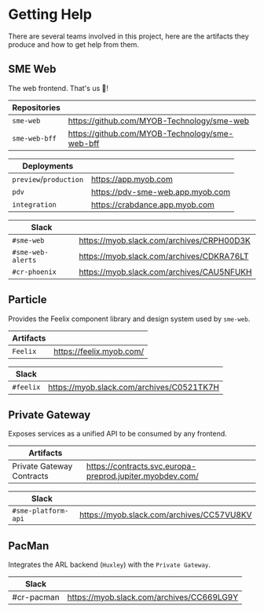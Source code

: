 # Getting Help 

There are several teams involved in this project, here are the artifacts they produce and how to get help from them.

## SME Web

The web frontend. That's us 👋! 

| Repositories | |  
--- | --- 
`sme-web` | https://github.com/MYOB-Technology/sme-web
`sme-web-bff` | https://github.com/MYOB-Technology/sme-web-bff

| Deployments | |
--- | ---
| `preview`/`production` | https://app.myob.com |
| `pdv` | https://pdv-sme-web.app.myob.com |
| `integration` | https://crabdance.app.myob.com |

| Slack | |  
--- | --- 
`#sme-web` | https://myob.slack.com/archives/CRPH00D3K
`#sme-web-alerts` | https://myob.slack.com/archives/CDKRA76LT
`#cr-phoenix` | https://myob.slack.com/archives/CAU5NFUKH

## Particle

Provides the Feelix component library and design system used by `sme-web`.

| Artifacts | |  
--- | --- 
`Feelix` | https://feelix.myob.com/

| Slack | |  
--- | --- 
`#feelix` |https://myob.slack.com/archives/C0521TK7H 

## Private Gateway 

Exposes services as a unified API to be consumed by any frontend.

| Artifacts | |  
--- | --- 
Private Gateway Contracts | https://contracts.svc.europa-preprod.jupiter.myobdev.com/

| Slack | |  
--- | --- 
`#sme-platform-api` | https://myob.slack.com/archives/CC57VU8KV

## PacMan

Integrates the ARL backend (`Huxley`) with the `Private Gateway`.

| Slack | |
--- | ---
#cr-pacman | https://myob.slack.com/archives/CC669LG9Y
